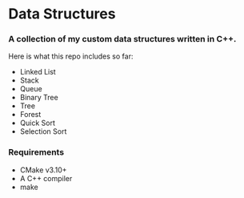 # Data Structures
### A collection of my custom data structures written in C++.

Here is what this repo includes so far:

- Linked List
- Stack
- Queue
- Binary Tree
- Tree
- Forest
- Quick Sort
- Selection Sort

### Requirements

- CMake v3.10+
- A C++ compiler
- make